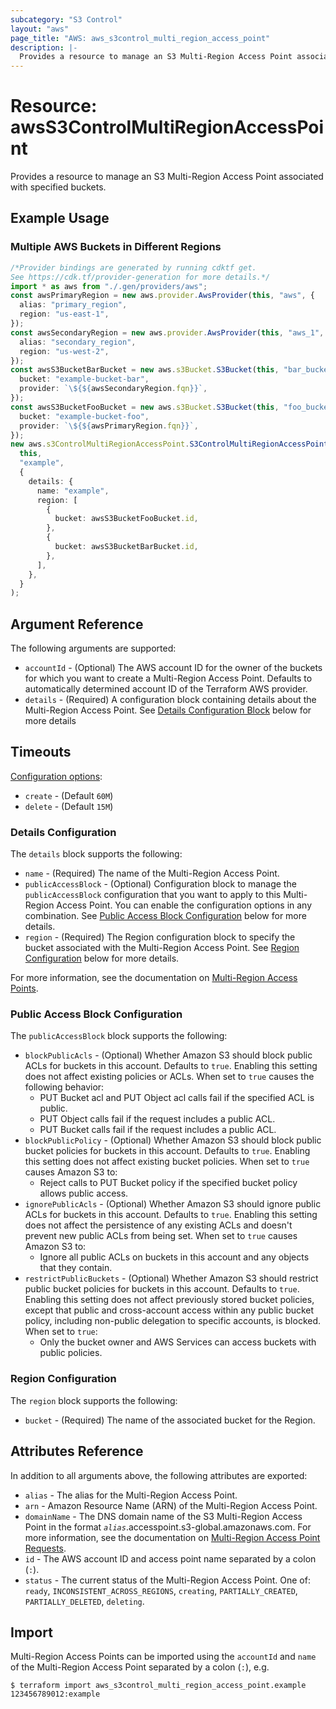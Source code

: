 ```yaml
---
subcategory: "S3 Control"
layout: "aws"
page_title: "AWS: aws_s3control_multi_region_access_point"
description: |-
  Provides a resource to manage an S3 Multi-Region Access Point associated with specified buckets.
---
```


# Resource: awsS3ControlMultiRegionAccessPoint

Provides a resource to manage an S3 Multi-Region Access Point associated with specified buckets.

## Example Usage

### Multiple AWS Buckets in Different Regions

```typescript
/*Provider bindings are generated by running cdktf get.
See https://cdk.tf/provider-generation for more details.*/
import * as aws from "./.gen/providers/aws";
const awsPrimaryRegion = new aws.provider.AwsProvider(this, "aws", {
  alias: "primary_region",
  region: "us-east-1",
});
const awsSecondaryRegion = new aws.provider.AwsProvider(this, "aws_1", {
  alias: "secondary_region",
  region: "us-west-2",
});
const awsS3BucketBarBucket = new aws.s3Bucket.S3Bucket(this, "bar_bucket", {
  bucket: "example-bucket-bar",
  provider: `\${${awsSecondaryRegion.fqn}}`,
});
const awsS3BucketFooBucket = new aws.s3Bucket.S3Bucket(this, "foo_bucket", {
  bucket: "example-bucket-foo",
  provider: `\${${awsPrimaryRegion.fqn}}`,
});
new aws.s3ControlMultiRegionAccessPoint.S3ControlMultiRegionAccessPoint(
  this,
  "example",
  {
    details: {
      name: "example",
      region: [
        {
          bucket: awsS3BucketFooBucket.id,
        },
        {
          bucket: awsS3BucketBarBucket.id,
        },
      ],
    },
  }
);

```

## Argument Reference

The following arguments are supported:

* `accountId` - (Optional) The AWS account ID for the owner of the buckets for which you want to create a Multi-Region Access Point. Defaults to automatically determined account ID of the Terraform AWS provider.
* `details` - (Required) A configuration block containing details about the Multi-Region Access Point. See [Details Configuration Block](#details-configuration) below for more details

## Timeouts

[Configuration options](https://developer.hashicorp.com/terraform/language/resources/syntax#operation-timeouts):

* `create` - (Default `60M`)
* `delete` - (Default `15M`)

### Details Configuration

The `details` block supports the following:

* `name` - (Required) The name of the Multi-Region Access Point.
* `publicAccessBlock` - (Optional) Configuration block to manage the `publicAccessBlock` configuration that you want to apply to this Multi-Region Access Point. You can enable the configuration options in any combination. See [Public Access Block Configuration](#public-access-block-configuration) below for more details.
* `region` - (Required) The Region configuration block to specify the bucket associated with the Multi-Region Access Point. See [Region Configuration](#region-configuration) below for more details.

For more information, see the documentation on [Multi-Region Access Points](https://docs.aws.amazon.com/AmazonS3/latest/userguide/MultiRegionAccessPoints.html).

### Public Access Block Configuration

The `publicAccessBlock` block supports the following:

* `blockPublicAcls` - (Optional) Whether Amazon S3 should block public ACLs for buckets in this account. Defaults to `true`. Enabling this setting does not affect existing policies or ACLs. When set to `true` causes the following behavior:
  * PUT Bucket acl and PUT Object acl calls fail if the specified ACL is public.
  * PUT Object calls fail if the request includes a public ACL.
  * PUT Bucket calls fail if the request includes a public ACL.
* `blockPublicPolicy` - (Optional) Whether Amazon S3 should block public bucket policies for buckets in this account. Defaults to `true`. Enabling this setting does not affect existing bucket policies. When set to `true` causes Amazon S3 to:
  * Reject calls to PUT Bucket policy if the specified bucket policy allows public access.
* `ignorePublicAcls` - (Optional) Whether Amazon S3 should ignore public ACLs for buckets in this account. Defaults to `true`. Enabling this setting does not affect the persistence of any existing ACLs and doesn't prevent new public ACLs from being set. When set to `true` causes Amazon S3 to:
  * Ignore all public ACLs on buckets in this account and any objects that they contain.
* `restrictPublicBuckets` - (Optional) Whether Amazon S3 should restrict public bucket policies for buckets in this account. Defaults to `true`. Enabling this setting does not affect previously stored bucket policies, except that public and cross-account access within any public bucket policy, including non-public delegation to specific accounts, is blocked. When set to `true`:
  * Only the bucket owner and AWS Services can access buckets with public policies.

### Region Configuration

The `region` block supports the following:

* `bucket` - (Required) The name of the associated bucket for the Region.

## Attributes Reference

In addition to all arguments above, the following attributes are exported:

* `alias` - The alias for the Multi-Region Access Point.
* `arn` - Amazon Resource Name (ARN) of the Multi-Region Access Point.
* `domainName` - The DNS domain name of the S3 Multi-Region Access Point in the format *`alias`*.accesspoint.s3-global.amazonaws.com. For more information, see the documentation on [Multi-Region Access Point Requests](https://docs.aws.amazon.com/AmazonS3/latest/userguide/MultiRegionAccessPointRequests.html).
* `id` - The AWS account ID and access point name separated by a colon (`:`).
* `status` - The current status of the Multi-Region Access Point. One of: `ready`, `INCONSISTENT_ACROSS_REGIONS`, `creating`, `PARTIALLY_CREATED`, `PARTIALLY_DELETED`, `deleting`.

## Import

Multi-Region Access Points can be imported using the `accountId` and `name` of the Multi-Region Access Point separated by a colon (`:`), e.g.

```console
$ terraform import aws_s3control_multi_region_access_point.example 123456789012:example
```
